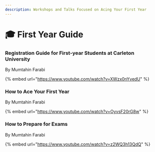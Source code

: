 ```yaml
---
description: Workshops and Talks Focused on Acing Your First Year
---
```


# 🎓 First Year Guide

### Registration Guide for First-year Students at Carleton University

By Mumtahin Farabi

{% embed url="https://www.youtube.com/watch?v=XWzx0nYvedU" %}

### How to Ace Your First Year

By Mumtahin Farabi

{% embed url="https://www.youtube.com/watch?v=OyvsF20rG8w" %}

### How to Prepare for Exams

By Mumtahin Farabi

{% embed url="https://www.youtube.com/watch?v=z2WQ3h13QdQ" %}

